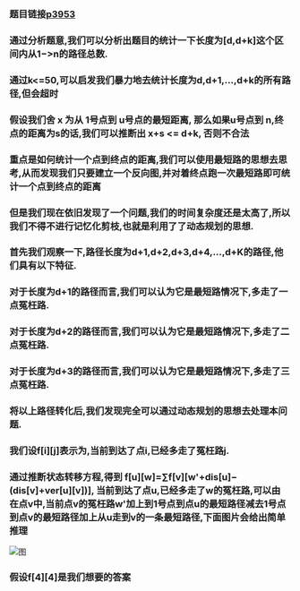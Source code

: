### 题目链接[p3953](https://www.luogu.com.cn/problem/P3953)

### 通过分析题意,我们可以分析出题目的统计一下长度为[d,d+k]这个区间内从1−>n的路径总数.
### 通过k<=50,可以启发我们暴力地去统计长度为d,d+1,...,d+k的所有路径,但会超时

### 假设我们舍 x 为从 1号点到 u号点的最短距离, 那么如果u号点到 n,终点的距离为s的话,我们可以推断出 x+s <= d+k, 否则不合法

### 重点是如何统计一个点到终点的距离,我们可以使用最短路的思想去思考,从而发现我们只要建立一个反向图,并对着终点跑一次最短路即可统计一个点到终点的距离

### 但是我们现在依旧发现了一个问题,我们的时间复杂度还是太高了,所以我们不得不进行记忆化剪枝,也就是利用了了动态规划的思想.

### 首先我们观察一下,路径长度为d+1,d+2,d+3,d+4,…,d+K的路径,他们具有以下特征.

### 对于长度为d+1的路径而言,我们可以认为它是最短路情况下,多走了一点冤枉路.

### 对于长度为d+2的路径而言,我们可以认为它是最短路情况下,多走了二点冤枉路.

### 对于长度为d+3的路径而言,我们可以认为它是最短路情况下,多走了三点冤枉路.

### 将以上路径转化后,我们发现完全可以通过动态规划的思想去处理本问题.

### 我们设f[i][j]表示为,当前到达了点i,已经多走了冤枉路j.

### 通过推断状态转移方程,得到 f[u][w]=∑f[v][w'+dis[u]−(dis[v]+ver[u][v])], 当前到达了点u,已经多走了w的冤枉路,可以由 在点v中,当前点v的冤枉路w'加上到1号点到点u的最短路径减去1号点到点v的最短路径加上从u走到v的一条最短路径,下面图片会给出简单推理


![图](\Users\woreinidaye\Pictures\pp.png)
### 假设f[4][4]是我们想要的答案
